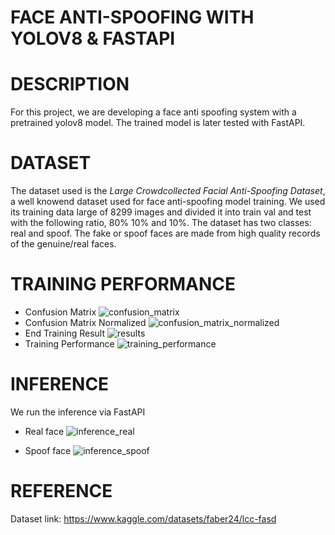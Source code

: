 # FACE ANTI-SPOOFING WITH YOLOV8 & FASTAPI

# DESCRIPTION
For this project, we are developing a face anti spoofing system with a pretrained yolov8 model. The trained model is later tested with FastAPI.
# DATASET
The dataset used is the *Large Crowdcollected Facial Anti-Spoofing Dataset*, a well knowend dataset used for face anti-spoofing model training. We used its training data large of 8299 images and divided it into train val and test with the following ratio, 80% 10% and 10%. The dataset has two classes: real and spoof. The fake or spoof faces are made from high quality records of the genuine/real faces.
# TRAINING PERFORMANCE
 - Confusion Matrix
![confusion_matrix](https://github.com/WENDGOUNDI/face_anti_spoofing_yolov8/assets/48753146/6e83bdc0-c563-4686-9f74-e3ec3f76452b)
 - Confusion Matrix Normalized
![confusion_matrix_normalized](https://github.com/WENDGOUNDI/face_anti_spoofing_yolov8/assets/48753146/d73a025a-a548-48ad-867c-01f14f7d56cc)
 - End Training Result
![results](https://github.com/WENDGOUNDI/face_anti_spoofing_yolov8/assets/48753146/a6c8c835-4355-461a-82cb-6c51b8092c9e)
 - Training Performance
![training_performance](https://github.com/WENDGOUNDI/face_anti_spoofing_yolov8/assets/48753146/8d486a49-c397-4f42-b340-659bd482b9f0)

# INFERENCE
We run the inference via FastAPI
 - Real face
![inference_real](https://github.com/WENDGOUNDI/face_anti_spoofing_yolov8/assets/48753146/f9b15127-ca6d-4b09-bffe-ec3c9bcfc45a)

 - Spoof face
![inference_spoof](https://github.com/WENDGOUNDI/face_anti_spoofing_yolov8/assets/48753146/96e15b3d-a811-4511-9f97-7b3b4072ee41)

# REFERENCE
Dataset link: https://www.kaggle.com/datasets/faber24/lcc-fasd

